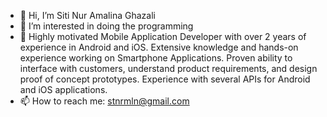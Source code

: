 - 👋 Hi, I’m Siti Nur Amalina Ghazali
- 👀 I’m interested in doing the programming
- 🌱 Highly motivated Mobile Application Developer with over 2 years of experience in Android and iOS. 
      Extensive knowledge and hands-on experience working on Smartphone Applications. 
      Proven ability to interface with customers, understand product requirements, and design proof of concept prototypes. 
      Experience with several APIs for Android and iOS applications.
- 📫 How to reach me: stnrmln@gmail.com
